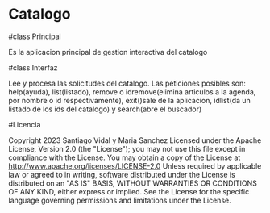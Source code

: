 # Catalogo

#class Principal

Es la aplicacion principal de gestion interactiva del catalogo

#class Interfaz

Lee y procesa las solicitudes del catalogo. Las peticiones posibles son: help(ayuda), list(listado), remove o idremove(elimina articulos a la agenda, por nombre o id respectivamente), exit()sale de la aplicacion, idlist(da un listado de los ids del catalogo) y search(abre el buscador)

#Licencia

Copyright 2023 Santiago Vidal y Maria Sanchez Licensed under the Apache License, Version 2.0 (the "License"); you may not use this file except in compliance with the License. You may obtain a copy of the License at http://www.apache.org/licenses/LICENSE-2.0 Unless required by applicable law or agreed to in writing, software distributed under the License is distributed on an "AS IS" BASIS, WITHOUT WARRANTIES OR CONDITIONS OF ANY KIND, either express or implied. See the License for the specific language governing permissions and limitations under the License.
